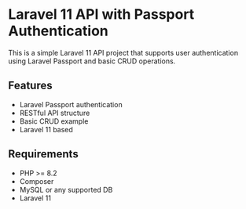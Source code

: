 # Laravel 11 API with Passport Authentication

This is a simple Laravel 11 API project that supports user authentication using Laravel Passport and basic CRUD operations.

## Features

- Laravel Passport authentication
- RESTful API structure
- Basic CRUD example
- Laravel 11 based

## Requirements

- PHP >= 8.2
- Composer
- MySQL or any supported DB
- Laravel 11
